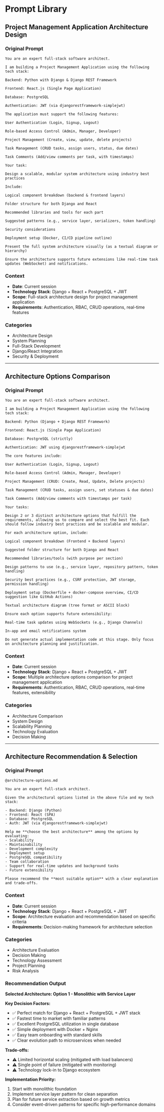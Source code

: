 # Prompt Library

## Project Management Application Architecture Design

### Original Prompt
```
You are an expert full-stack software architect.

I am building a Project Management Application using the following tech stack:

Backend: Python with Django & Django REST Framework

Frontend: React.js (Single Page Application)

Database: PostgreSQL

Authentication: JWT (via djangorestframework-simplejwt)

The application must support the following features:

User Authentication (Login, Signup, Logout)

Role-based Access Control (Admin, Manager, Developer)

Project Management (Create, view, update, delete projects)

Task Management (CRUD tasks, assign users, status, due dates)

Task Comments (Add/view comments per task, with timestamps)

Your task:

Design a scalable, modular system architecture using industry best practices

Include:

Logical component breakdown (backend & frontend layers)

Folder structure for both Django and React

Recommended libraries and tools for each part

Suggested patterns (e.g., service layer, serializers, token handling)

Security considerations

Deployment setup (Docker, CI/CD pipeline outline)

Present the full system architecture visually (as a textual diagram or hierarchy)

Ensure the architecture supports future extensions like real-time task updates (WebSocket) and notifications.
```

### Context
- **Date**: Current session
- **Technology Stack**: Django + React + PostgreSQL + JWT
- **Scope**: Full-stack architecture design for project management application
- **Requirements**: Authentication, RBAC, CRUD operations, real-time features

### Categories
- Architecture Design
- System Planning
- Full-Stack Development
- Django/React Integration
- Security & Deployment

---

## Architecture Options Comparison

### Original Prompt
```
You are an expert full-stack software architect.

I am building a Project Management Application using the following tech stack:

Backend: Python (Django + Django REST Framework)

Frontend: React.js (Single Page Application)

Database: PostgreSQL (strictly)

Authentication: JWT using djangorestframework-simplejwt

The core features include:

User Authentication (Login, Signup, Logout)

Role-based Access Control (Admin, Manager, Developer)

Project Management (CRUD: Create, Read, Update, Delete projects)

Task Management (CRUD tasks, assign users, set statuses & due dates)

Task Comments (Add/view comments with timestamps per task)

Your tasks:

Design 2 or 3 distinct architecture options that fulfill the requirements, allowing us to compare and select the best fit. Each should follow industry best practices and be scalable and modular.

For each architecture option, include:

Logical component breakdown (Frontend + Backend layers)

Suggested folder structure for both Django and React

Recommended libraries/tools (with purpose per section)

Design patterns to use (e.g., service layer, repository pattern, token handling)

Security best practices (e.g., CSRF protection, JWT storage, permission handling)

Deployment setup (Dockerfile + docker-compose overview, CI/CD suggestion like GitHub Actions)

Textual architecture diagram (tree format or ASCII block)

Ensure each option supports future extensibility:

Real-time task updates using WebSockets (e.g., Django Channels)

In-app and email notifications system

Do not generate actual implementation code at this stage. Only focus on architecture planning and justification.
```

### Context
- **Date**: Current session
- **Technology Stack**: Django + React + PostgreSQL + JWT
- **Scope**: Multiple architecture options comparison for project management application
- **Requirements**: Authentication, RBAC, CRUD operations, real-time features, extensibility

### Categories
- Architecture Comparison
- System Design
- Scalability Planning
- Technology Evaluation
- Decision Making

---

## Architecture Recommendation & Selection

### Original Prompt
```
@architecture-options.md

You are an expert full-stack architect.

Given the architectural options listed in the above file and my tech stack:

- Backend: Django (Python)
- Frontend: React (SPA)
- Database: PostgreSQL
- Auth: JWT (via djangorestframework-simplejwt)

Help me **choose the best architecture** among the options by evaluating:
- Scalability
- Maintainability
- Development complexity
- Deployment setup
- PostgreSQL compatibility
- Team collaboration
- Support for real-time updates and background tasks
- Future extensibility

Please recommend the **most suitable option** with a clear explanation and trade-offs.
```

### Context
- **Date**: Current session
- **Technology Stack**: Django + React + PostgreSQL + JWT
- **Scope**: Architecture evaluation and recommendation based on specific criteria
- **Requirements**: Decision-making framework for architecture selection

### Categories
- Architecture Evaluation
- Decision Making
- Technology Assessment
- Project Planning
- Risk Analysis

### Recommendation Output
**Selected Architecture: Option 1 - Monolithic with Service Layer**

**Key Decision Factors:**
- ✅ Perfect match for Django + React + PostgreSQL + JWT stack
- ✅ Fastest time to market with familiar patterns
- ✅ Excellent PostgreSQL utilization in single database
- ✅ Simple deployment with Docker + Nginx
- ✅ Easy team onboarding with standard skills
- ✅ Clear evolution path to microservices when needed

**Trade-offs:**
- ⚠️ Limited horizontal scaling (mitigated with load balancers)
- ⚠️ Single point of failure (mitigated with monitoring)
- ⚠️ Technology lock-in to Django ecosystem

**Implementation Priority:**
1. Start with monolithic foundation
2. Implement service layer pattern for clean separation
3. Plan for future service extraction based on growth metrics
4. Consider event-driven patterns for specific high-performance domains 